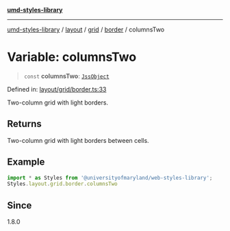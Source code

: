 [**umd-styles-library**](../../../../../../README.md)

***

[umd-styles-library](../../../../../../modules.md) / [layout](../../../../../README.md) / [grid](../../../README.md) / [border](../README.md) / columnsTwo

# Variable: columnsTwo

> `const` **columnsTwo**: [`JssObject`](../../../../../../utilities/namespaces/transform/type-aliases/JssObject.md)

Defined in: [layout/grid/border.ts:33](https://github.com/UMD-Digital/design-system/blob/ada30a44686a89a90941bbd44a6f156101fc9b44/packages/styles/source/layout/grid/border.ts#L33)

Two-column grid with light borders.

## Returns

Two-column grid with light borders between cells.

## Example

```typescript
import * as Styles from '@universityofmaryland/web-styles-library';
Styles.layout.grid.border.columnsTwo
```

## Since

1.8.0
